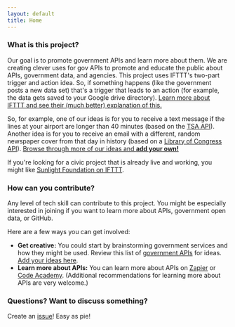```yaml
---
layout: default
title: Home
---
```


### What is this project?

Our goal is to promote government APIs and learn more about them. We are creating clever uses for gov APIs to promote and educate the public about APIs, government data, and agencies. This project uses IFTTT's two-part trigger and action idea. So, if something happens (like the government posts a new data set) that's a trigger that leads to an action (for example, the data gets saved to your Google drive directory). [Learn more about IFTTT and see their (much better) explanation of this.](https://ifttt.com/wtf)

So, for example, one of our ideas is for you to receive a text message if the lines at your airport are longer than 40 minutes (based on the [TSA API](https://apps.tsa.dhs.gov/mytsa/wait_times_detail.aspx)). Another idea is for you to receive an email with a different, random newspaper cover from that day in history (based on a [Library of Congress API](http://chroniclingamerica.loc.gov/about/api/)). [Browse through more of our ideas and **add your own!**](https://github.com/18f/ifgovthenthat/issues/2)

If you're looking for a civic project that is already live and working, you might like [Sunlight Foundation on IFTTT](https://ifttt.com/sunlightfoundation).

### How can you contribute?

Any level of tech skill can contribute to this project. You might be especially interested in joining if you want to learn more about APIs, government open data, or GitHub.
  
Here are a few ways you can get involved:

* **Get creative:** You could start by brainstorming government services and how they might be used. Review this list of [government APIs](http://catalog.data.gov/dataset?res_format=api) for ideas. [Add your ideas here](https://github.com/18f/ifgovthenthat/issues/2).
* **Learn more about APIs:** You can learn more about APIs on [Zapier](https://zapier.com/learn/apis/) or [Code Academy](http://codeacademy.org/). (Additional recommendations for learning more about APIs are very welcome.)
  
### Questions? Want to discuss something?

Create an [issue](https://github.com/18f/ifgovthenthat/issues)! Easy as pie!

